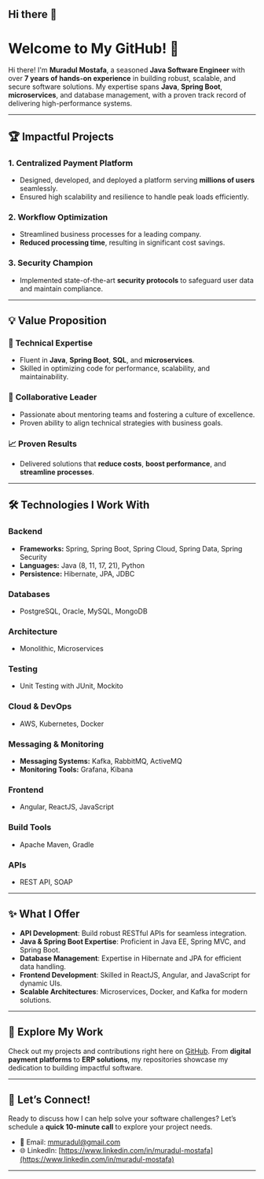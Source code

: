 ## Hi there 👋


# Welcome to My GitHub! 🌟

Hi there! I'm **Muradul Mostafa**, a seasoned **Java Software Engineer** with over **7 years of hands-on experience** in building robust, scalable, and secure software solutions. My expertise spans **Java**, **Spring Boot**, **microservices**, and database management, with a proven track record of delivering high-performance systems.

---

## 🏆 **Impactful Projects**

### 1. **Centralized Payment Platform**
- Designed, developed, and deployed a platform serving **millions of users** seamlessly.
- Ensured high scalability and resilience to handle peak loads efficiently.

### 2. **Workflow Optimization**
- Streamlined business processes for a leading company.
- **Reduced processing time**, resulting in significant cost savings.

### 3. **Security Champion**
- Implemented state-of-the-art **security protocols** to safeguard user data and maintain compliance.

---

## 💡 **Value Proposition**

### 🚀 **Technical Expertise**
- Fluent in **Java**, **Spring Boot**, **SQL**, and **microservices**.
- Skilled in optimizing code for performance, scalability, and maintainability.

### 🤝 **Collaborative Leader**
- Passionate about mentoring teams and fostering a culture of excellence.
- Proven ability to align technical strategies with business goals.

### 📈 **Proven Results**
- Delivered solutions that **reduce costs**, **boost performance**, and **streamline processes**.

---

## 🛠️ **Technologies I Work With**

### **Backend**
- **Frameworks:** Spring, Spring Boot, Spring Cloud, Spring Data, Spring Security
- **Languages:** Java (8, 11, 17, 21), Python
- **Persistence:** Hibernate, JPA, JDBC

### **Databases**
- PostgreSQL, Oracle, MySQL, MongoDB

### **Architecture**
- Monolithic, Microservices

### **Testing**
- Unit Testing with JUnit, Mockito

### **Cloud & DevOps**
- AWS, Kubernetes, Docker

### **Messaging & Monitoring**
- **Messaging Systems:** Kafka, RabbitMQ, ActiveMQ
- **Monitoring Tools:** Grafana, Kibana

### **Frontend**
- Angular, ReactJS, JavaScript

### **Build Tools**
- Apache Maven, Gradle

### **APIs**
- REST API, SOAP

---

## ✨ **What I Offer**

- **API Development**: Build robust RESTful APIs for seamless integration.
- **Java & Spring Boot Expertise**: Proficient in Java EE, Spring MVC, and Spring Boot.
- **Database Management**: Expertise in Hibernate and JPA for efficient data handling.
- **Frontend Development**: Skilled in ReactJS, Angular, and JavaScript for dynamic UIs.
- **Scalable Architectures**: Microservices, Docker, and Kafka for modern solutions.

---

## 📂 **Explore My Work**
Check out my projects and contributions right here on [GitHub](https://github.com/muradul93). From **digital payment platforms** to **ERP solutions**, my repositories showcase my dedication to building impactful software.

---

## 💬 **Let’s Connect!**
Ready to discuss how I can help solve your software challenges? Let’s schedule a **quick 10-minute call** to explore your project needs.

- 📧 Email: [mmuradul@gmail.com](mailto:mmuradul@gmail.com)
- 🌐 LinkedIn: [https://www.linkedin.com/in/muradul-mostafa](https://www.linkedin.com/in/muradul-mostafa)

---





<!--
**muradul93/muradul93** is a ✨ _special_ ✨ repository because its `README.md` (this file) appears on your GitHub profile.

Here are some ideas to get you started:

- 🔭 I’m currently working on ...
- 🌱 I’m currently learning ...
- 👯 I’m looking to collaborate on ...
- 🤔 I’m looking for help with ...
- 💬 Ask me about ...
- 📫 How to reach me: ...
- 😄 Pronouns: ...
- ⚡ Fun fact: ...
-->
